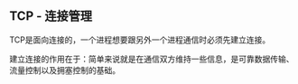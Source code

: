 ## TCP - 连接管理

TCP是面向连接的，一个进程想要跟另外一个进程通信时必须先建立连接。

建立连接的作用在于：简单来说就是在通信双方维持一些信息，是可靠数据传输、流量控制以及拥塞控制的基础。

